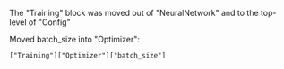 
The "Training" block was moved out of "NeuralNetwork"
and to the top-level of "Config" 

Moved batch\_size into "Optimizer": 

    ["Training"]["Optimizer"]["batch_size"]




